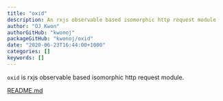 ```yaml
---
title: "oxid"
description: An rxjs observable based isomorphic http request module
author: "OJ Kwon"
authorGitHub: "kwonoj"
packageGitHub: "kwonoj/oxid"
date: "2020-06-23T16:44:00+1000"
categories: []
keywords: []
---
```


`oxid` is rxjs observable based isomorphic http request module.

[README.md](https://github.com/kwonoj/oxid/blob/master/README.md)
